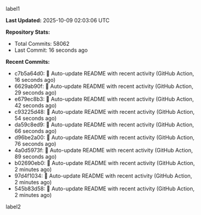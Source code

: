 
label1 
<!-- ACTIVITY_START -->
**Last Updated:** 2025-10-09 02:03:06 UTC

**Repository Stats:**
- Total Commits: 58062
- Last Commit: 16 seconds ago

**Recent Commits:**
- c7b5a64d0: 🤖 Auto-update README with recent activity (GitHub Action, 16 seconds ago)
- 6629ab90f: 🤖 Auto-update README with recent activity (GitHub Action, 29 seconds ago)
- e679ec8b3: 🤖 Auto-update README with recent activity (GitHub Action, 42 seconds ago)
- c93225d48: 🤖 Auto-update README with recent activity (GitHub Action, 54 seconds ago)
- da59c8ed9: 🤖 Auto-update README with recent activity (GitHub Action, 66 seconds ago)
- d96be2a00: 🤖 Auto-update README with recent activity (GitHub Action, 76 seconds ago)
- 4a0d5973f: 🤖 Auto-update README with recent activity (GitHub Action, 89 seconds ago)
- b02690eb0: 🤖 Auto-update README with recent activity (GitHub Action, 2 minutes ago)
- 97d4f1034: 🤖 Auto-update README with recent activity (GitHub Action, 2 minutes ago)
- 545b83d58: 🤖 Auto-update README with recent activity (GitHub Action, 2 minutes ago)
<!-- ACTIVITY_END -->

label2
